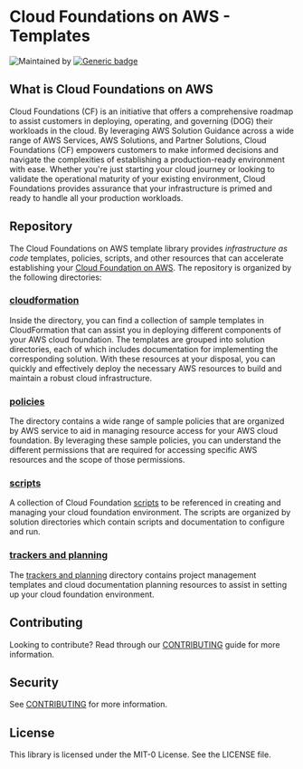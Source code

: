 # Cloud Foundations on AWS - Templates

![Maintained by](https://img.shields.io/badge/maintained%20by-AWS-orange)
[![Generic badge](https://img.shields.io/badge/license-MIT-blue.svg)](https://shields.io/)

## What is Cloud Foundations on AWS

Cloud Foundations (CF) is an initiative that offers a comprehensive roadmap to assist customers in deploying, operating, and governing (DOG) their workloads in the cloud. By leveraging AWS Solution Guidance across a wide range of AWS Services, AWS Solutions, and Partner Solutions, Cloud Foundations (CF) empowers customers to make informed decisions and navigate the complexities of establishing a production-ready environment with ease. Whether you're just starting your cloud journey or looking to validate the operational maturity of your existing environment, Cloud Foundations provides assurance that your infrastructure is primed and ready to handle all your production workloads.

## Repository

The Cloud Foundations on AWS template library provides *infrastructure as code* templates, policies, scripts, and other resources that can accelerate establishing your [Cloud Foundation on AWS](https://aws.amazon.com/architecture/cloud-foundations/). The repository is organized by the following directories:

### [cloudformation](./cloudformation/.README.md)

Inside the directory, you can find a collection of sample templates in CloudFormation that can assist you in deploying different components of your AWS cloud foundation. The templates are grouped into solution directories, each of which includes documentation for implementing the corresponding solution. With these resources at your disposal, you can quickly and effectively deploy the necessary AWS resources to build and maintain a robust cloud infrastructure.

### [policies](./policies/README.md)

The directory contains a wide range of sample policies that are organized by AWS service to aid in managing resource access for your AWS cloud foundation. By leveraging these sample policies, you can understand the different permissions that are required for accessing specific AWS resources and the scope of those permissions.

### [scripts](./scripts/README.md)

A collection of Cloud Foundation [scripts](./scripts/README.md) to be referenced in creating and managing your cloud foundation environment. The scripts are organized by solution directories which contain scripts and documentation to configure and run.

### [trackers and planning](./trackers-and-planning/README.md)

The [trackers and planning](./trackers-and-planning/README.md) directory contains project management templates and cloud documentation planning resources to assist in setting up your cloud foundation environment.

## Contributing

Looking to contribute? Read through our [CONTRIBUTING](./CONTRIBUTING.md) guide for more information.

## Security

See [CONTRIBUTING](CONTRIBUTING.md#security-issue-notifications) for more information.

## License

This library is licensed under the MIT-0 License. See the LICENSE file.
